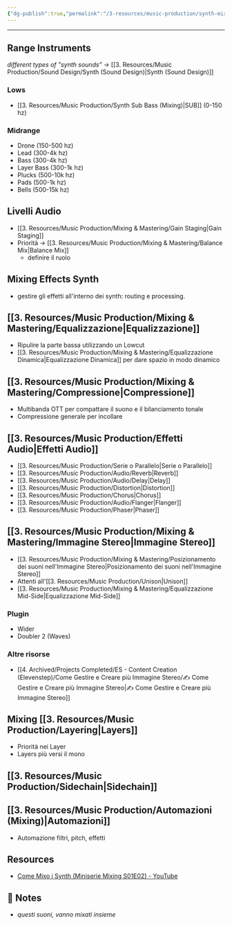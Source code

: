 ```yaml
---
{"dg-publish":true,"permalink":"/3-resources/music-production/synth-mixing/"}
---
```


---

## Range Instruments

_different types of "synth sounds"_ → [[3. Resources/Music Production/Sound Design/Synth (Sound Design)\|Synth (Sound Design)]]

### Lows

- [[3. Resources/Music Production/Synth Sub Bass (Mixing)\|SUB]] (0-150 hz)

### Midrange

- Drone (150-500 hz)
- Lead (300-4k hz)
- Bass (300-4k hz)
- Layer Bass (300-1k hz)
- Plucks (500-10k hz)
- Pads (500-1k hz)
- Bells (500-15k hz)



## Livelli Audio

- [[3. Resources/Music Production/Mixing & Mastering/Gain Staging\|Gain Staging]]
- Priorità → [[3. Resources/Music Production/Mixing & Mastering/Balance Mix\|Balance Mix]]
	- definire il ruolo

## Mixing Effects Synth

- gestire gli effetti all'interno dei synth: routing e processing. 

## [[3. Resources/Music Production/Mixing & Mastering/Equalizzazione\|Equalizzazione]]

- Ripulire la parte bassa utilizzando un Lowcut
- [[3. Resources/Music Production/Mixing & Mastering/Equalizzazione Dinamica\|Equalizzazione Dinamica]] per dare spazio in modo dinamico

## [[3. Resources/Music Production/Mixing & Mastering/Compressione\|Compressione]]

- Multibanda OTT per compattare il suono e il bilanciamento tonale
- Compressione generale per incollare

  
## [[3. Resources/Music Production/Effetti Audio\|Effetti Audio]]

- [[3. Resources/Music Production/Serie o Parallelo\|Serie o Parallelo]]
- [[3. Resources/Music Production/Audio/Reverb\|Reverb]]
- [[3. Resources/Music Production/Audio/Delay\|Delay]]
- [[3. Resources/Music Production/Distortion\|Distortion]]
- [[3. Resources/Music Production/Chorus\|Chorus]]
- [[3. Resources/Music Production/Audio/Flanger\|Flanger]]
- [[3. Resources/Music Production/Phaser\|Phaser]]
  
## [[3. Resources/Music Production/Mixing & Mastering/Immagine Stereo\|Immagine Stereo]]

- [[3. Resources/Music Production/Mixing & Mastering/Posizionamento dei suoni nell'Immagine Stereo\|Posizionamento dei suoni nell'Immagine Stereo]]
- Attenti all'[[3. Resources/Music Production/Unison\|Unison]]
- [[3. Resources/Music Production/Mixing & Mastering/Equalizzazione Mid-Side\|Equalizzazione Mid-Side]]

### Plugin

- Wider
- Doubler 2 (Waves)


### Altre risorse

- [[4. Archived/Projects Completed/ES - Content Creation (Elevenstep)/Come Gestire e Creare più Immagine Stereo/✍ Come Gestire e Creare più Immagine Stereo\|✍ Come Gestire e Creare più Immagine Stereo]]

## Mixing [[3. Resources/Music Production/Layering\|Layers]]

- Priorità nei Layer
- Layers più versi il mono

## [[3. Resources/Music Production/Sidechain\|Sidechain]]


## [[3. Resources/Music Production/Automazioni (Mixing)\|Automazioni]]

- Automazione filtri, pitch, effetti 



## Resources

- [Come Mixo i Synth (Miniserie Mixing S01E02) - YouTube](https://youtu.be/H8uIK_tjfCQ)

## 📝 Notes

- _questi suoni, vanno mixati insieme_